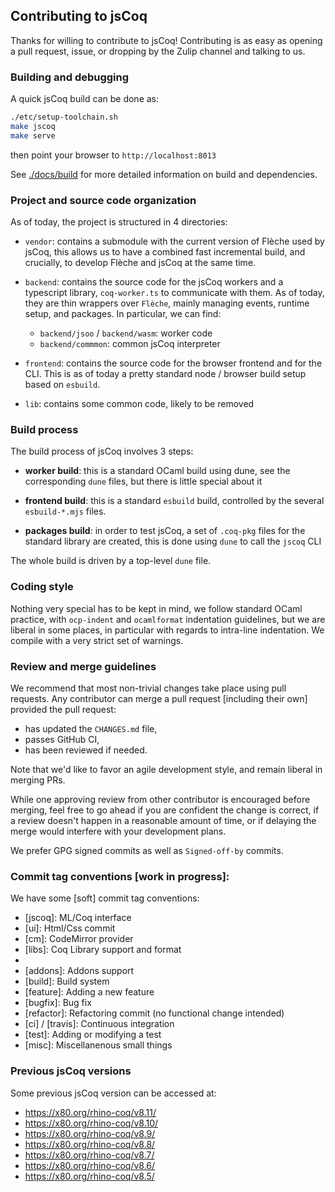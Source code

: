 ## Contributing to jsCoq

Thanks for willing to contribute to jsCoq! Contributing is as easy as
opening a pull request, issue, or dropping by the Zulip channel and
talking to us.

### Building and debugging

A quick jsCoq build can be done as:
```sh
./etc/setup-toolchain.sh
make jscoq
make serve
```

then point your browser to `http://localhost:8013`

See [./docs/build](./docs/build) for more detailed information on
build and dependencies.

### Project and source code organization

As of today, the project is structured in 4 directories:

- `vendor`: contains a submodule with the current version of Flèche
  used by jsCoq, this allows us to have a combined fast incremental
  build, and crucially, to develop Flèche and jsCoq at the same time.

- `backend`: contains the source code for the jsCoq workers and a
  typescript library, `coq-worker.ts` to communicate with them. As of
  today, they are thin wrappers over `Flèche`, mainly managing events,
  runtime setup, and packages. In particular, we can find:
  + `backend/jsoo` / `backend/wasm`: worker code
  + `backend/commmon`: common jsCoq interpreter

- `frontend`: contains the source code for the browser frontend and
  for the CLI. This is as of today a pretty standard node / browser
  build setup based on `esbuild`.

- `lib`: contains some common code, likely to be removed

### Build process

The build process of jsCoq involves 3 steps:

- **worker build**: this is a standard OCaml build using dune, see the
  corresponding `dune` files, but there is little special about it

- **frontend build**: this is a standard `esbuild` build, controlled
  by the several `esbuild-*.mjs` files.

- **packages build**: in order to test jsCoq, a set of `.coq-pkg`
  files for the standard library are created, this is done using
  `dune` to call the `jscoq` CLI

The whole build is driven by a top-level `dune` file.

### Coding style

Nothing very special has to be kept in mind, we follow standard OCaml
practice, with `ocp-indent` and `ocamlformat` indentation guidelines,
but we are liberal in some places, in particular with regards to
intra-line indentation. We compile with a very strict set of warnings.

### Review and merge guidelines

We recommend that most non-trivial changes take place using pull
requests. Any contributor can merge a pull request [including their
own] provided the pull request:

- has updated the `CHANGES.md` file,
- passes GitHub CI,
- has been reviewed if needed.

Note that we'd like to favor an agile development style, and remain
liberal in merging PRs.

While one approving review from other contributor is encouraged before
merging, feel free to go ahead if you are confident the change is
correct, if a review doesn't happen in a reasonable amount of time, or
if delaying the merge would interfere with your development plans.

We prefer GPG signed commits as well as `Signed-off-by` commits.

### Commit tag conventions [work in progress]:

We have some [soft] commit tag conventions:

- [jscoq]: ML/Coq interface
- [ui]: Html/Css commit
- [cm]: CodeMirror provider
- [libs]: Coq Library support and format
- [doc]: Documentation
- [addons]: Addons support
- [build]: Build system
- [feature]: Adding a new feature
- [bugfix]: Bug fix
- [refactor]: Refactoring commit (no functional change intended)
- [ci] / [travis]: Continuous integration
- [test]: Adding or modifying a test
- [misc]: Miscellanenous small things

### Previous jsCoq versions

Some previous jsCoq version can be accessed at:

- <https://x80.org/rhino-coq/v8.11/>
- <https://x80.org/rhino-coq/v8.10/>
- <https://x80.org/rhino-coq/v8.9/>
- <https://x80.org/rhino-coq/v8.8/>
- <https://x80.org/rhino-coq/v8.7/>
- <https://x80.org/rhino-coq/v8.6/>
- <https://x80.org/rhino-coq/v8.5/>
